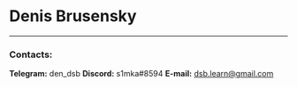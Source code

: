 # Denis Brusensky

---

### Contacts:

**Telegram:** den_dsb
**Discord:** s1mka#8594
**E-mail:** dsb.learn@gmail.com

